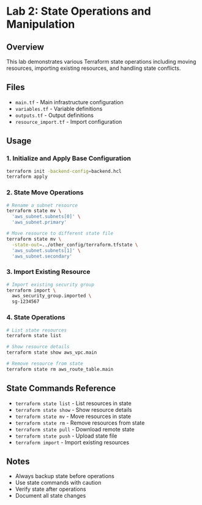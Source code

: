 # Lab 2: State Operations and Manipulation

## Overview
This lab demonstrates various Terraform state operations including moving resources, importing existing resources, and handling state conflicts.

## Files
- `main.tf` - Main infrastructure configuration
- `variables.tf` - Variable definitions
- `outputs.tf` - Output definitions
- `resource_import.tf` - Import configuration

## Usage

### 1. Initialize and Apply Base Configuration
```bash
terraform init -backend-config=backend.hcl
terraform apply
```

### 2. State Move Operations
```bash
# Rename a subnet resource
terraform state mv \
  'aws_subnet.subnets[0]' \
  'aws_subnet.primary'

# Move resource to different state file
terraform state mv \
  -state-out=../other_config/terraform.tfstate \
  'aws_subnet.subnets[1]' \
  'aws_subnet.secondary'
```

### 3. Import Existing Resource
```bash
# Import existing security group
terraform import \
  aws_security_group.imported \
  sg-1234567
```

### 4. State Operations
```bash
# List state resources
terraform state list

# Show resource details
terraform state show aws_vpc.main

# Remove resource from state
terraform state rm aws_route_table.main
```

## State Commands Reference
- `terraform state list` - List resources in state
- `terraform state show` - Show resource details
- `terraform state mv` - Move resources in state
- `terraform state rm` - Remove resources from state
- `terraform state pull` - Download remote state
- `terraform state push` - Upload state file
- `terraform import` - Import existing resources

## Notes
- Always backup state before operations
- Use state commands with caution
- Verify state after operations
- Document all state changes 